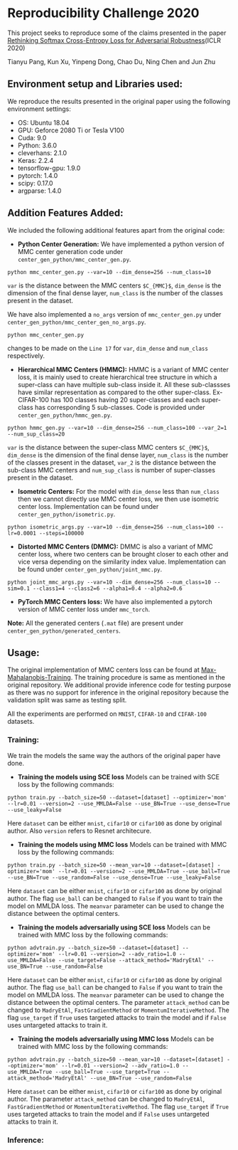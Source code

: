 # Reproducibility Challenge 2020
This project seeks to reproduce some of the claims presented in the paper [Rethinking Softmax Cross-Entropy Loss for Adversarial Robustness](https://arxiv.org/abs/1905.10626)(ICLR 2020)

Tianyu Pang, Kun Xu, Yinpeng Dong, Chao Du, Ning Chen and Jun Zhu

## Environment setup and Libraries used:

We reproduce the results presented in the original paper using the following environment settings:
- OS: Ubuntu 18.04
- GPU: Geforce 2080 Ti or Tesla V100
- Cuda: 9.0
- Python: 3.6.0
- cleverhans: 2.1.0
- Keras: 2.2.4
- tensorflow-gpu: 1.9.0
- pytorch: 1.4.0
- scipy: 0.17.0
- argparse: 1.4.0

## Addition Features Added:
We included the following additional features apart from the original code:
- **Python Center Generation:** We have implemented a python version of MMC center generation code under `center_gen_python/mmc_center_gen.py`.
```shell
python mmc_center_gen.py --var=10 --dim_dense=256 --num_class=10
```
`var` is the distance between the MMC centers `$C_{MMC}$`, `dim_dense` is the dimension of the final dense layer, `num_class` is the number of the classes present in the dataset. 

We have also implemented a `no_args` version of `mmc_center_gen.py` under `center_gen_python/mmc_center_gen_no_args.py`.
```shell
python mmc_center_gen.py
```
changes to be made on the `Line 17` for `var`, `dim_dense` and `num_class` respectively.

- **Hierarchical MMC Centers (HMMC):** HMMC is a variant of MMC center loss, it is mainly used to create hierarchical tree structure in which a super-class can have multiple sub-class inside it. All these sub-classses have similar representation as compared to the other super-class. Ex- CIFAR-100 has 100 classes having 20 super-classes and each super-class has corresponding 5 sub-classes. Code is provided under `center_gen_python/hmmc_gen.py`.
```shell
python hmmc_gen.py --var=10 --dim_dense=256 --num_class=100 --var_2=1 --num_sup_class=20
```
`var` is the distance between the super-class MMC centers `$C_{MMC}$`, `dim_dense` is the dimension of the final dense layer, `num_class` is the number of the classes present in the dataset, `var_2` is the distance between the sub-class MMC centers and `num_sup_class` is number of super-classes present in the dataset.  

- **Isometric Centers:** For the model with `dim_dense` less than `num_class` then we cannot directly use MMC center loss, we then use isometric center loss. Implementation can be found under `center_gen_python/isometric.py`.
```shell
python isometric_args.py --var=10 --dim_dense=256 --num_class=100 --lr=0.0001 --steps=100000
```

- **Distorted MMC Centers (DMMC):** DMMC is also a variant of MMC center loss, where two centers can be brought closer to each other and vice versa depending on the similarity index value. Implementation can be found under `center_gen_python/joint_mmc.py`. 
 ```shell
python joint_mmc_args.py --var=10 --dim_dense=256 --num_class=10 --sim=0.1 --class1=4 --class2=6 --alpha1=0.4 --alpha2=0.6  
```

- **PyTorch MMC Centers loss:** We have also implemented a pytorch version of MMC center loss under `mmc_torch`.

**Note:** All the generated centers (`.mat` file) are present under `center_gen_python/generated_centers`.


## Usage:
The original implementation of MMC centers loss can be found at [Max-Mahalanobis-Training](https://github.com/P2333/Max-Mahalanobis-Training). The training procedure is same as mentioned in the original repository. We additional provide inference code for testing purpose as there was no support for inference in the original repository because the validation split was same as testing split.

All the experiments are performed on `MNIST`, `CIFAR-10` and `CIFAR-100` datasets. 

### Training:
We train the models the same way the authors of the original paper have done. 
- **Training the models using SCE loss**
Models can be trained with SCE loss by the following commands:
```shell
python train.py --batch_size=50 --dataset=[dataset] --optimizer='mom' --lr=0.01 --version=2 --use_MMLDA=False --use_BN=True --use_dense=True --use_leaky=False
```
Here `dataset` can be either `mnist`, `cifar10` or `cifar100` as done by original author.
Also `version` refers to Resnet architecure.
- **Training the models using MMC loss**
Models can be trained with MMC loss by the following commands:
```shell
python train.py --batch_size=50 --mean_var=10 --dataset=[dataset] -optimizer='mom' --lr=0.01 --version=2 --use_MMLDA=True --use_ball=True --use_BN=True --use_random=False --use_dense=True --use_leaky=False
```
Here `dataset` can be either `mnist`, `cifar10` or `cifar100` as done by original author.
The flag `use_ball` can be changed to `False` if you want to train the model on MMLDA loss.
The `meanvar` parameter can be used to change the distance between the optimal centers.

- **Training the models adversarially using SCE loss**
Models can be trained with MMC loss by the following commands:
```shell
python advtrain.py --batch_size=50 --dataset=[dataset] --optimizer='mom' --lr=0.01 --version=2 --adv_ratio=1.0 --use_MMLDA=False --use_target=False --attack_method='MadryEtAl' --use_BN=True --use_random=False
```
Here `dataset` can be either `mnist`, `cifar10` or `cifar100` as done by original author. The flag `use_ball` can be changed to `False` if you want to train the model on MMLDA loss.
The `meanvar` parameter can be used to change the distance between the optimal centers.
 The parameter `attack_method` can be changed to `MadryEtAl`, `FastGradientMethod` or `MomentumIterativeMethod`. The flag `use_target` if `True` uses targeted attacks to train the model and if `False` uses untargeted attacks to train it.

- **Training the models adversarially using MMC loss**
Models can be trained with MMC loss by the following commands:
```shell
python advtrain.py --batch_size=50 --mean_var=10 --dataset=[dataset] --optimizer='mom' --lr=0.01 --version=2 --adv_ratio=1.0 --use_MMLDA=True --use_ball=True --use_target=True --attack_method='MadryEtAl' --use_BN=True --use_random=False
```
Here `dataset` can be either `mnist`, `cifar10` or `cifar100` as done by original author. The parameter `attack_method` can be changed to `MadryEtAl`, `FastGradientMethod` or `MomentumIterativeMethod`. The flag `use_target` if `True` uses targeted attacks to train the model and if `False` uses untargeted attacks to train it.
### Inference:
